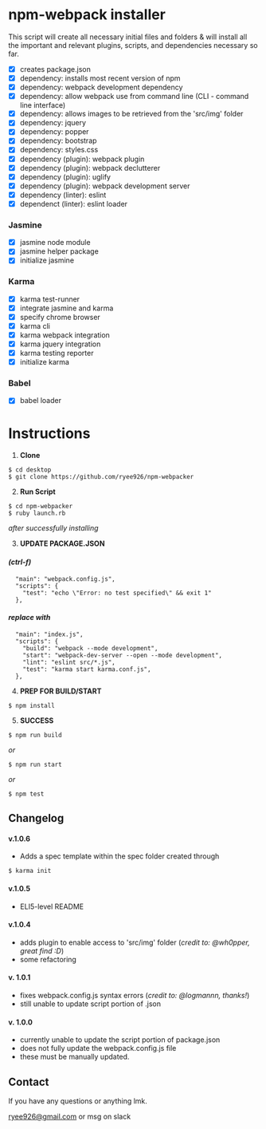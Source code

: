 # npm-webpack installer

This script will create all necessary initial files and folders & will install all the important and relevant plugins, scripts, and dependencies necessary so far.

- [x] creates package.json
- [x] dependency: installs most recent version of npm
- [x] dependency: webpack development dependency
- [x] dependency: allow webpack use from command line (CLI - command line interface)
- [x] dependency: allows images to be retrieved from the 'src/img' folder
- [x] dependency: jquery
- [x] dependency: popper
- [x] dependency: bootstrap
- [x] dependency: styles.css
- [x] dependency (plugin): webpack plugin
- [x] dependency (plugin): webpack declutterer
- [x] dependency (plugin): uglify
- [x] dependency (plugin): webpack development server
- [x] dependency (linter): eslint
- [x] dependenct (linter): eslint loader
### Jasmine
- [x] jasmine node module
- [x] jasmine helper package
- [x] initialize jasmine
### Karma
- [x] karma test-runner
- [x] integrate jasmine and karma
- [x] specify chrome browser
- [x] karma cli
- [x] karma webpack integration
- [x] karma jquery integration
- [x] karma testing reporter
- [x] initialize karma
### Babel
- [x] babel loader

# Instructions

1. **Clone**
```
$ cd desktop
$ git clone https://github.com/ryee926/npm-webpacker
```

2. **Run Script**
```
$ cd npm-webpacker
$ ruby launch.rb
```

*after successfully installing*

3. **UPDATE PACKAGE.JSON**
#### *(ctrl-f)*
```
  "main": "webpack.config.js",
  "scripts": {
    "test": "echo \"Error: no test specified\" && exit 1"
  },
```
#### *replace with*
```
  "main": "index.js",
  "scripts": {
    "build": "webpack --mode development",
    "start": "webpack-dev-server --open --mode development",
    "lint": "eslint src/*.js",
    "test": "karma start karma.conf.js",
  },
```

4. **PREP FOR BUILD/START**
```
$ npm install
```

5. **SUCCESS**
```
$ npm run build
```
  *or*
```
$ npm run start
```
  *or*
```
$ npm test
```

## Changelog

#### v.1.0.6
* Adds a spec template within the spec folder created through
```
$ karma init
```

#### v.1.0.5
* ELI5-level README

#### v.1.0.4
* adds plugin to enable access to 'src/img' folder (*credit to: @wh0pper, great find :D*)
* some refactoring

#### v. 1.0.1
* fixes webpack.config.js syntax errors (*credit to: @logmannn, thanks!*)
* still unable to update script portion of .json

#### v. 1.0.0
* currently unable to update the script portion of package.json
* does not fully update the webpack.config.js file
* these must be manually updated.

## Contact
If you have any questions or anything lmk.

ryee926@gmail.com or msg on slack
